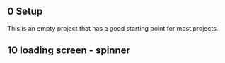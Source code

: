 ## 0 Setup

This is an empty project that has a good starting point for most projects.

## 10 loading screen - spinner
